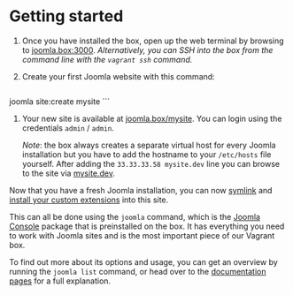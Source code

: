 # Getting started

1. Once you have installed the box, open up the web terminal by browsing to [joomla.box:3000](http://joomla.box:3000). _Alternatively, you can SSH into the box from the command line with the `vagrant ssh` command._

1. Create your first Joomla website with this command:

    ```
joomla site:create mysite
    ```

1. Your new site is available at [joomla.box/mysite](http://joomla.box/mysite). You can login using the credentials  `admin` / `admin`.

    _Note_: the box always creates a separate virtual host for every Joomla installation but you have to add the hostname to your `/etc/hosts` file yourself. After adding the `33.33.33.58 mysite.dev` line you can browse to the site via [mysite.dev](http://mysite.dev).

Now that you have a fresh Joomla installation, you can now [symlink](../console/usage.md#symlink-your-code-into-a-joomla-installation) and [install your custom extensions](../console/usage.md#install-joomla-extensions) into this site.

This can all be done using the `joomla` command, which is the  [Joomla Console](../console/usage.md) package that is preinstalled on the box. It has everything you need to work with Joomla sites and is the most important piece of our Vagrant box.

To find out more about its options and usage, you can get an overview by running the `joomla list` command, or head over to the [documentation pages](../console/usage.md) for a full explanation.
